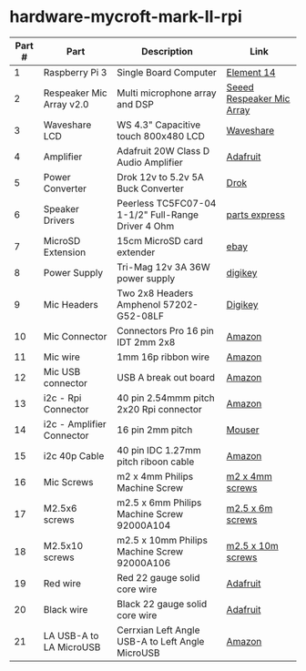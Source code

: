 # hardware-mycroft-mark-II-rpi

| Part # | Part | Description | Link |
| ------ | ---- | ----------- | ---- |
| 1 | Raspberry Pi 3 | Single Board Computer | [Element 14](https://www.newark.com/raspberry-pi/raspberrypi3-modb-1gb/sbc-raspberry-pi-3-mod-b-1gb-ram/dp/77Y6520?src=raspberrypi)
| 2 | Respeaker Mic Array v2.0 | Multi microphone array and DSP | [Seeed Respeaker Mic Array](https://www.seeedstudio.com/ReSpeaker-Mic-Array-v2-0.html)
| 3 | Waveshare LCD | WS 4.3" Capacitive touch 800x480 LCD |  [Waveshare](https://www.waveshare.com/4.3inch-hdmi-lcd-b.htm)
| 4 | Amplifier | Adafruit 20W Class D Audio Amplifier | [Adafruit](https://www.adafruit.com/product/1752)
| 5 | Power Converter | Drok 12v to 5.2v 5A Buck Converter | [Drok](https://www.droking.com/Power-Supply-Module-DC-9V-36V-to-5.2V-5A-Double-Output-Buck-Converter-USB-Charger-Voltage-Regulator-Adapter-Driver-Module?search=200217&description=true)
| 6 | Speaker Drivers | Peerless TC5FC07-04 1-1/2" Full-Range Driver 4 Ohm | [parts express](https://www.parts-express.com/peerless-tc5fc07-04-1-1-2-paper-cone-full-range-driver-4-ohm--264-1626)
| 7 | MicroSD Extension | 15cm MicroSD card extender | [ebay](https://www.ebay.com/c/1331472913)
| 8 | Power Supply | Tri-Mag 12v 3A 36W power supply | [digikey](https://www.digikey.com/product-detail/en/tri-mag-llc/L6R36-120/364-1282-ND/7682645)
| 9 | Mic Headers | Two 2x8 Headers Amphenol 57202-G52-08LF | [Digikey](https://www.digikey.com/product-detail/en/amphenol-icc-fci/57202-G52-08LF/609-2620-ND/1090045)
| 10 | Mic Connector | Connectors Pro 16 pin IDT 2mm 2x8 | [Amazon](https://www.amazon.com/dp/B07F3V7MRM/ref=psdc_172544_t1_B07F3VHMDB)
| 11 | Mic wire | 1mm 16p ribbon wire | [Amazon](https://www.amazon.com/uxcell-Ribbon-Length-1-27mm-Connecting/dp/B07S7WDCQC/ref=sr_1_2?keywords=1mm%2B16%2Bribbon&qid=1580245642&s=electronics&sr=1-2&th=1)
| 12 | Mic USB connector | USB A break out board | [Amazon](https://www.amazon.com/gp/product/B07MQFJQLT/ref=ppx_yo_dt_b_asin_title_o09_s00?ie=UTF8&psc=1)
| 13 | i2c - Rpi Connector | 40 pin 2.54mmm pitch 2x20 Rpi connector | [Amazon](https://www.amazon.com/gp/product/B00K2NTSJE/ref=ppx_yo_dt_b_search_asin_title?ie=UTF8&psc=1)
| 14 | i2c - Amplifier Connector | 16 pin 2mm pitch | [Mouser](https://www.mouser.com/ProductDetail/200-IDSS16D05.00G)
| 15 | i2c 40p Cable | 40 pin IDC 1.27mm pitch riboon cable | [Amazon](https://www.amazon.com/dp/B07V4MH8HH/ref=sspa_dk_detail_1?spLa=ZW5jcnlwdGVkUXVhbGlmaWVyPUExUTE1SThHSkwyNUJDJmVuY3J5cHRlZElkPUEwMDg5ODkyMkRJUTNJTEpGNUhOWSZlbmNyeXB0ZWRBZElkPUEwNzUxNTA4Mk8yMTQ4TThEOVFQSyZ3aWRnZXROYW1lPXNwX2RldGFpbDImYWN0aW9uPWNsaWNrUmVkaXJlY3QmZG9Ob3RMb2dDbGljaz10cnVl&th=1)
| 16 | Mic Screws | m2 x 4mm Philips Machine Screw | [m2 x 4mm screws](https://www.mcmaster.com/92000a011)
| 17 | M2.5x6 screws | m2.5 x 6mm Philips Machine Screw 92000A104 | [m2.5 x 6m screws](https://www.mcmaster.com/92000a104)
| 18 | M2.5x10 screws | m2.5 x 10mm Philips Machine Screw 92000A106 | [m2.5 x 10m screws](https://www.mcmaster.com/92000A106)
| 19 | Red wire | Red 22 gauge solid core wire | [Adafruit](https://www.adafruit.com/product/288)
| 20 | Black wire | Black 22 gauge solid core wire | [Adafruit](https://www.adafruit.com/product/290)
| 21 | LA USB-A to LA MicroUSB | Cerrxian Left Angle USB-A to Left Angle MicroUSB | [Amazon](https://www.amazon.com/gp/product/B01N5OOYE1/ref=ppx_yo_dt_b_asin_title_o01_s00?ie=UTF8&th=1)
